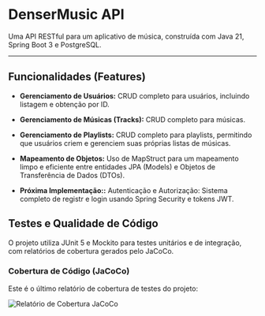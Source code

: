 # DenserMusic API

Uma API RESTful para um aplicativo de música, construída com Java 21, Spring Boot 3 e PostgreSQL.

---

## Funcionalidades (Features)

* **Gerenciamento de Usuários:** CRUD completo para usuários, incluindo listagem e obtenção por ID.
* **Gerenciamento de Músicas (Tracks):** CRUD completo para músicas.
* **Gerenciamento de Playlists:** CRUD completo para playlists, permitindo que usuários criem e gerenciem suas próprias listas de músicas.
* **Mapeamento de Objetos:** Uso de MapStruct para um mapeamento limpo e eficiente entre entidades JPA (Models) e Objetos de Transferência de Dados (DTOs).

* **Próxima Implementação::** Autenticação e Autorização: Sistema completo de registr e login usando Spring Security e tokens JWT.

## Testes e Qualidade de Código

O projeto utiliza JUnit 5 e Mockito para testes unitários e de integração, com relatórios de cobertura gerados pelo JaCoCo.

### Cobertura de Código (JaCoCo)

Este é o último relatório de cobertura de testes do projeto:

![Relatório de Cobertura JaCoCo](docs/TesteJacoco.png)

